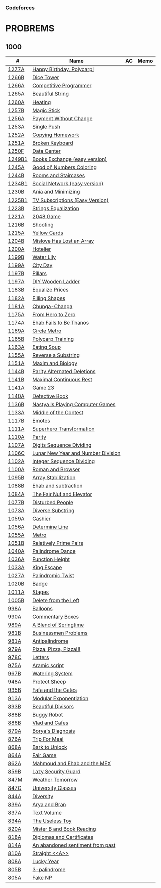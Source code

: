 ### Codeforces

# PROBREMS

## 1000

<table>
  <thead>
    <tr>
      <th>#</th>
      <th>Name</th>
      <th>AC</th>
      <th>Memo</th>
    </tr>
  </thead>
  <tbody>
    <tr>
      <td><a href="https://codeforces.com/problemset/problem/1277/A">1277A</a></td>
      <td><a href="https://codeforces.com/problemset/problem/1277/A">Happy Birthday, Polycarp!</a></td>
      <td><a href="https://github.com/takahironakamori/Codeforces/tree/master/Submissions/"></a></td>
      <td>&nbsp;</td>
    </tr>
    <tr>
      <td><a href="https://codeforces.com/problemset/problem/1266/B">1266B</a></td>
      <td><a href="https://codeforces.com/problemset/problem/1266/B">Dice Tower</a></td>
      <td><a href="https://github.com/takahironakamori/Codeforces/tree/master/Submissions/"></a></td>
      <td>&nbsp;</td>
    </tr>
    <tr>
      <td><a href="https://codeforces.com/problemset/problem/1266/A">1266A</a></td>
      <td><a href="https://codeforces.com/problemset/problem/1266/A">Competitive Programmer</a></td>
      <td><a href="https://github.com/takahironakamori/Codeforces/tree/master/Submissions/"></a></td>
      <td>&nbsp;</td>
    </tr>
    <tr>
      <td><a href="https://codeforces.com/problemset/problem/1265/A">1265A</a></td>
      <td><a href="https://codeforces.com/problemset/problem/1265/A">Beautiful String</a></td>
      <td><a href="https://github.com/takahironakamori/Codeforces/tree/master/Submissions/"></a></td>
      <td>&nbsp;</td>
    </tr>
    <tr>
      <td><a href="https://codeforces.com/problemset/problem/1260/A">1260A</a></td>
      <td><a href="https://codeforces.com/problemset/problem/1260/A">Heating</a></td>
      <td><a href="https://github.com/takahironakamori/Codeforces/tree/master/Submissions/"></a></td>
      <td>&nbsp;</td>
    </tr>
    <tr>
      <td><a href="https://codeforces.com/problemset/problem/1257/B">1257B</a></td>
      <td><a href="https://codeforces.com/problemset/problem/1257/B">Magic Stick</a></td>
      <td><a href="https://github.com/takahironakamori/Codeforces/tree/master/Submissions/"></a></td>
      <td>&nbsp;</td>
    </tr>
    <tr>
      <td><a href="https://codeforces.com/problemset/problem/1256/A">1256A</a></td>
      <td><a href="https://codeforces.com/problemset/problem/1256/A">Payment Without Change</a></td>
      <td><a href="https://github.com/takahironakamori/Codeforces/tree/master/Submissions/"></a></td>
      <td>&nbsp;</td>
    </tr>
    <tr>
      <td><a href="https://codeforces.com/problemset/problem/1253/A">1253A</a></td>
      <td><a href="https://codeforces.com/problemset/problem/1253/A">Single Push</a></td>
      <td><a href="https://github.com/takahironakamori/Codeforces/tree/master/Submissions/"></a></td>
      <td>&nbsp;</td>
    </tr>
    <tr>
    <td><a href="https://codeforces.com/problemset/problem/1252/A">1252A</a></td>
    <td><a href="https://codeforces.com/problemset/problem/1252/A">Copying Homework</a></td>
    <td><a href="https://github.com/takahironakamori/Codeforces/tree/master/Submissions/"></a></td>
    <td>&nbsp;</td>
    </tr>
    <tr>
    <td><a href="https://codeforces.com/problemset/problem/1251/A">1251A</a></td>
    <td><a href="https://codeforces.com/problemset/problem/1251/A">Broken Keyboard</a></td>
    <td><a href="https://github.com/takahironakamori/Codeforces/tree/master/Submissions/"></a></td>
    <td>&nbsp;</td>
    </tr>
    <tr>
    <td><a href="https://codeforces.com/problemset/problem/1250/F">1250F</a></td>
    <td><a href="https://codeforces.com/problemset/problem/1250/F">Data Center</a></td>
    <td><a href="https://github.com/takahironakamori/Codeforces/tree/master/Submissions/"></a></td>
    <td>&nbsp;</td>
    </tr>
    <tr>
    <td><a href="https://codeforces.com/problemset/problem/1249/B1">1249B1</a></td>
    <td><a href="https://codeforces.com/problemset/problem/1249/B1">Books Exchange (easy version)</a></td>
    <td><a href="https://github.com/takahironakamori/Codeforces/tree/master/Submissions/"></a></td>
    <td>&nbsp;</td>
    </tr>
    <tr>
    <td><a href="https://codeforces.com/problemset/problem/1245/A">1245A</a></td>
    <td><a href="https://codeforces.com/problemset/problem/1245/A">Good ol' Numbers Coloring</a></td>
    <td><a href="https://github.com/takahironakamori/Codeforces/tree/master/Submissions/"></a></td>
    <td>&nbsp;</td>
    </tr>
    <tr>
    <td><a href="https://codeforces.com/problemset/problem/1244/B">1244B</a></td>
    <td><a href="https://codeforces.com/problemset/problem/1244/B">Rooms and Staircases</a></td>
    <td><a href="https://github.com/takahironakamori/Codeforces/tree/master/Submissions/"></a></td>
    <td>&nbsp;</td>
    </tr>
    <tr>
    <td><a href="https://codeforces.com/problemset/problem/1234/B1">1234B1</a></td>
    <td><a href="https://codeforces.com/problemset/problem/1234/B1">Social Network (easy version)</a></td>
    <td><a href="https://github.com/takahironakamori/Codeforces/tree/master/Submissions/"></a></td>
    <td>&nbsp;</td>
    </tr>
    <tr>
    <td><a href="https://codeforces.com/problemset/problem/1230/B">1230B</a></td>
    <td><a href="https://codeforces.com/problemset/problem/1230/B">Ania and Minimizing</a></td>
    <td><a href="https://github.com/takahironakamori/Codeforces/tree/master/Submissions/"></a></td>
    <td>&nbsp;</td>
    </tr>
    <tr>
    <td><a href="https://codeforces.com/problemset/problem/1225/B1">1225B1</a></td>
    <td><a href="https://codeforces.com/problemset/problem/1225/B1">TV Subscriptions (Easy Version)</a></td>
    <td><a href="https://github.com/takahironakamori/Codeforces/tree/master/Submissions/"></a></td>
    <td>&nbsp;</td>
    </tr>
    <tr>
    <td><a href="https://codeforces.com/problemset/problem/1223/B">1223B</a></td>
    <td><a href="https://codeforces.com/problemset/problem/1223/B">Strings Equalization</a></td>
    <td><a href="https://github.com/takahironakamori/Codeforces/tree/master/Submissions/"></a></td>
    <td>&nbsp;</td>
    </tr>
    <tr>
    <td><a href="https://codeforces.com/problemset/problem/1221/A">1221A</a></td>
    <td><a href="https://codeforces.com/problemset/problem/1221/A">2048 Game</a></td>
    <td><a href="https://github.com/takahironakamori/Codeforces/tree/master/Submissions/"></a></td>
    <td>&nbsp;</td>
    </tr>
    <tr>
    <td><a href="https://codeforces.com/problemset/problem/1216/B">1216B</a></td>
    <td><a href="https://codeforces.com/problemset/problem/1216/B">Shooting</a></td>
    <td><a href="https://github.com/takahironakamori/Codeforces/tree/master/Submissions/"></a></td>
    <td>&nbsp;</td>
    </tr>
    <tr>
    <td><a href="https://codeforces.com/problemset/problem/1215/A">1215A</a></td>
    <td><a href="https://codeforces.com/problemset/problem/1215/A">Yellow Cards</a></td>
    <td><a href="https://github.com/takahironakamori/Codeforces/tree/master/Submissions/"></a></td>
    <td>&nbsp;</td>
    </tr>
    <tr>
    <td><a href="https://codeforces.com/problemset/problem/1204/B">1204B</a></td>
    <td><a href="https://codeforces.com/problemset/problem/1204/B">Mislove Has Lost an Array</a></td>
    <td><a href="https://github.com/takahironakamori/Codeforces/tree/master/Submissions/"></a></td>
    <td>&nbsp;</td>
    </tr>
    <tr>
    <td><a href="https://codeforces.com/problemset/problem/1200/A">1200A</a></td>
    <td><a href="https://codeforces.com/problemset/problem/1200/A">Hotelier</a></td>
    <td><a href="https://github.com/takahironakamori/Codeforces/tree/master/Submissions/"></a></td>
    <td>&nbsp;</td>
    </tr>
    <tr>
    <td><a href="https://codeforces.com/problemset/problem/1199/B">1199B</a></td>
    <td><a href="https://codeforces.com/problemset/problem/1199/B">Water Lily</a></td>
    <td><a href="https://github.com/takahironakamori/Codeforces/tree/master/Submissions/"></a></td>
    <td>&nbsp;</td>
    </tr>
    <tr>
    <td><a href="https://codeforces.com/problemset/problem/1199/A">1199A</a></td>
    <td><a href="https://codeforces.com/problemset/problem/1199/A">City Day</a></td>
    <td><a href="https://github.com/takahironakamori/Codeforces/tree/master/Submissions/"></a></td>
    <td>&nbsp;</td>
    </tr>
    <tr>
    <td><a href="https://codeforces.com/problemset/problem/1197/B">1197B</a></td>
    <td><a href="https://codeforces.com/problemset/problem/1197/B">Pillars</a></td>
    <td><a href="https://github.com/takahironakamori/Codeforces/tree/master/Submissions/"></a></td>
    <td>&nbsp;</td>
    </tr>
    <tr>
    <td><a href="https://codeforces.com/problemset/problem/1197/A">1197A</a></td>
    <td><a href="https://codeforces.com/problemset/problem/1197/A">DIY Wooden Ladder</a></td>
    <td><a href="https://github.com/takahironakamori/Codeforces/tree/master/Submissions/"></a></td>
    <td>&nbsp;</td>
    </tr>
    <tr>
    <td><a href="https://codeforces.com/problemset/problem/1183/B">1183B</a></td>
    <td><a href="https://codeforces.com/problemset/problem/1183/B">Equalize Prices</a></td>
    <td><a href="https://github.com/takahironakamori/Codeforces/tree/master/Submissions/"></a></td>
    <td>&nbsp;</td>
    </tr>
    <tr>
    <td><a href="https://codeforces.com/problemset/problem/1182/A">1182A</a></td>
    <td><a href="https://codeforces.com/problemset/problem/1182/A">Filling Shapes</a></td>
    <td><a href="https://github.com/takahironakamori/Codeforces/tree/master/Submissions/"></a></td>
    <td>&nbsp;</td>
    </tr>
    <tr>
    <td><a href="https://codeforces.com/problemset/problem/1181/A">1181A</a></td>
    <td><a href="https://codeforces.com/problemset/problem/1181/A">Chunga-Changa</a></td>
    <td><a href="https://github.com/takahironakamori/Codeforces/tree/master/Submissions/"></a></td>
    <td>&nbsp;</td>
    </tr>
    <tr>
    <td><a href="https://codeforces.com/problemset/problem/1175/A">1175A</a></td>
    <td><a href="https://codeforces.com/problemset/problem/1175/A">From Hero to Zero</a></td>
    <td><a href="https://github.com/takahironakamori/Codeforces/tree/master/Submissions/"></a></td>
    <td>&nbsp;</td>
    </tr>
    <tr>
    <td><a href="https://codeforces.com/problemset/problem/1174/A">1174A</a></td>
    <td><a href="https://codeforces.com/problemset/problem/1174/A">Ehab Fails to Be Thanos</a></td>
    <td><a href="https://github.com/takahironakamori/Codeforces/tree/master/Submissions/"></a></td>
    <td>&nbsp;</td>
    </tr>
    <tr>
    <td><a href="https://codeforces.com/problemset/problem/1169/A">1169A</a></td>
    <td><a href="https://codeforces.com/problemset/problem/1169/A">Circle Metro</a></td>
    <td><a href="https://github.com/takahironakamori/Codeforces/tree/master/Submissions/"></a></td>
    <td>&nbsp;</td>
    </tr>
    <tr>
    <td><a href="https://codeforces.com/problemset/problem/1165/B">1165B</a></td>
    <td><a href="https://codeforces.com/problemset/problem/1165/B">Polycarp Training</a></td>
    <td><a href="https://github.com/takahironakamori/Codeforces/tree/master/Submissions/"></a></td>
    <td>&nbsp;</td>
    </tr>
    <tr>
    <td><a href="https://codeforces.com/problemset/problem/1163/A">1163A</a></td>
    <td><a href="https://codeforces.com/problemset/problem/1163/A">Eating Soup</a></td>
    <td><a href="https://github.com/takahironakamori/Codeforces/tree/master/Submissions/"></a></td>
    <td>&nbsp;</td>
    </tr>
    <tr>
    <td><a href="https://codeforces.com/problemset/problem/1155/A">1155A</a></td>
    <td><a href="https://codeforces.com/problemset/problem/1155/A">Reverse a Substring</a></td>
    <td><a href="https://github.com/takahironakamori/Codeforces/tree/master/Submissions/"></a></td>
    <td>&nbsp;</td>
    </tr>
    <tr>
    <td><a href="https://codeforces.com/problemset/problem/1151/A">1151A</a></td>
    <td><a href="https://codeforces.com/problemset/problem/1151/A">Maxim and Biology</a></td>
    <td><a href="https://github.com/takahironakamori/Codeforces/tree/master/Submissions/"></a></td>
    <td>&nbsp;</td>
    </tr>
    <tr>
    <td><a href="https://codeforces.com/problemset/problem/1144/B">1144B</a></td>
    <td><a href="https://codeforces.com/problemset/problem/1144/B">Parity Alternated Deletions</a></td>
    <td><a href="https://github.com/takahironakamori/Codeforces/tree/master/Submissions/"></a></td>
    <td>&nbsp;</td>
    </tr>
    <tr>
    <td><a href="https://codeforces.com/problemset/problem/1141/B">1141B</a></td>
    <td><a href="https://codeforces.com/problemset/problem/1141/B">Maximal Continuous Rest</a></td>
    <td><a href="https://github.com/takahironakamori/Codeforces/tree/master/Submissions/"></a></td>
    <td>&nbsp;</td>
    </tr>
    <tr>
    <td><a href="https://codeforces.com/problemset/problem/1141/A">1141A</a></td>
    <td><a href="https://codeforces.com/problemset/problem/1141/A">Game 23</a></td>
    <td><a href="https://github.com/takahironakamori/Codeforces/tree/master/Submissions/"></a></td>
    <td>&nbsp;</td>
    </tr>
    <tr>
    <td><a href="https://codeforces.com/problemset/problem/1140/A">1140A</a></td>
    <td><a href="https://codeforces.com/problemset/problem/1140/A">Detective Book</a></td>
    <td><a href="https://github.com/takahironakamori/Codeforces/tree/master/Submissions/"></a></td>
    <td>&nbsp;</td>
    </tr>
    <tr>
    <td><a href="https://codeforces.com/problemset/problem/1136/B">1136B</a></td>
    <td><a href="https://codeforces.com/problemset/problem/1136/B">Nastya Is Playing Computer Games</a></td>
    <td><a href="https://github.com/takahironakamori/Codeforces/tree/master/Submissions/"></a></td>
    <td>&nbsp;</td>
    </tr>
    <tr>
    <td><a href="https://codeforces.com/problemset/problem/1133/A">1133A</a></td>
    <td><a href="https://codeforces.com/problemset/problem/1133/A">Middle of the Contest</a></td>
    <td><a href="https://github.com/takahironakamori/Codeforces/tree/master/Submissions/"></a></td>
    <td>&nbsp;</td>
    </tr>
    <tr>
    <td><a href="https://codeforces.com/problemset/problem/1117/B">1117B</a></td>
    <td><a href="https://codeforces.com/problemset/problem/1117/B">Emotes</a></td>
    <td><a href="https://github.com/takahironakamori/Codeforces/tree/master/Submissions/"></a></td>
    <td>&nbsp;</td>
    </tr>
    <tr>
    <td><a href="https://codeforces.com/problemset/problem/1111/A">1111A</a></td>
    <td><a href="https://codeforces.com/problemset/problem/1111/A">Superhero Transformation</a></td>
    <td><a href="https://github.com/takahironakamori/Codeforces/tree/master/Submissions/"></a></td>
    <td>&nbsp;</td>
    </tr>
    <tr>
    <td><a href="https://codeforces.com/problemset/problem/1110/A">1110A</a></td>
    <td><a href="https://codeforces.com/problemset/problem/1110/A">Parity</a></td>
    <td><a href="https://github.com/takahironakamori/Codeforces/tree/master/Submissions/"></a></td>
    <td>&nbsp;</td>
    </tr>
    <tr>
    <td><a href="https://codeforces.com/problemset/problem/1107/A">1107A</a></td>
    <td><a href="https://codeforces.com/problemset/problem/1107/A">Digits Sequence Dividing</a></td>
    <td><a href="https://github.com/takahironakamori/Codeforces/tree/master/Submissions/"></a></td>
    <td>&nbsp;</td>
    </tr>
    <tr>
    <td><a href="https://codeforces.com/problemset/problem/1106/C">1106C</a></td>
    <td><a href="https://codeforces.com/problemset/problem/1106/C">Lunar New Year and Number Division</a></td>
    <td><a href="https://github.com/takahironakamori/Codeforces/tree/master/Submissions/"></a></td>
    <td>&nbsp;</td>
    </tr>
    <tr>
    <td><a href="https://codeforces.com/problemset/problem/1102/A">1102A</a></td>
    <td><a href="https://codeforces.com/problemset/problem/1102/A">Integer Sequence Dividing</a></td>
    <td><a href="https://github.com/takahironakamori/Codeforces/tree/master/Submissions/"></a></td>
    <td>&nbsp;</td>
    </tr>
    <tr>
    <td><a href="https://codeforces.com/problemset/problem/1100/A">1100A</a></td>
    <td><a href="https://codeforces.com/problemset/problem/1100/A">Roman and Browser</a></td>
    <td><a href="https://github.com/takahironakamori/Codeforces/tree/master/Submissions/"></a></td>
    <td>&nbsp;</td>
    </tr>
    <tr>
    <td><a href="https://codeforces.com/problemset/problem/1095/B">1095B</a></td>
    <td><a href="https://codeforces.com/problemset/problem/1095/B">Array Stabilization</a></td>
    <td><a href="https://github.com/takahironakamori/Codeforces/tree/master/Submissions/"></a></td>
    <td>&nbsp;</td>
    </tr>
    <tr>
    <td><a href="https://codeforces.com/problemset/problem/1088/B">1088B</a></td>
    <td><a href="https://codeforces.com/problemset/problem/1088/B">Ehab and subtraction</a></td>
    <td><a href="https://github.com/takahironakamori/Codeforces/tree/master/Submissions/"></a></td>
    <td>&nbsp;</td>
    </tr>
    <tr>
    <td><a href="https://codeforces.com/problemset/problem/1084/A">1084A</a></td>
    <td><a href="https://codeforces.com/problemset/problem/1084/A">The Fair Nut and Elevator</a></td>
    <td><a href="https://github.com/takahironakamori/Codeforces/tree/master/Submissions/"></a></td>
    <td>&nbsp;</td>
    </tr>
    <tr>
    <td><a href="https://codeforces.com/problemset/problem/1077/B">1077B</a></td>
    <td><a href="https://codeforces.com/problemset/problem/1077/B">Disturbed People</a></td>
    <td><a href="https://github.com/takahironakamori/Codeforces/tree/master/Submissions/"></a></td>
    <td>&nbsp;</td>
    </tr>
    <tr>
    <td><a href="https://codeforces.com/problemset/problem/1073/A">1073A</a></td>
    <td><a href="https://codeforces.com/problemset/problem/1073/A">Diverse Substring</a></td>
    <td><a href="https://github.com/takahironakamori/Codeforces/tree/master/Submissions/"></a></td>
    <td>&nbsp;</td>
    </tr>
    <tr>
    <td><a href="https://codeforces.com/problemset/problem/1059/A">1059A</a></td>
    <td><a href="https://codeforces.com/problemset/problem/1059/A">Cashier</a></td>
    <td><a href="https://github.com/takahironakamori/Codeforces/tree/master/Submissions/"></a></td>
    <td>&nbsp;</td>
    </tr>
    <tr>
    <td><a href="https://codeforces.com/problemset/problem/1056/A">1056A</a></td>
    <td><a href="https://codeforces.com/problemset/problem/1056/A">Determine Line</a></td>
    <td><a href="https://github.com/takahironakamori/Codeforces/tree/master/Submissions/"></a></td>
    <td>&nbsp;</td>
    </tr>
    <tr>
    <td><a href="https://codeforces.com/problemset/problem/1055/A">1055A</a></td>
    <td><a href="https://codeforces.com/problemset/problem/1055/A">Metro</a></td>
    <td><a href="https://github.com/takahironakamori/Codeforces/tree/master/Submissions/"></a></td>
    <td>&nbsp;</td>
    </tr>
    <tr>
    <td><a href="https://codeforces.com/problemset/problem/1051/B">1051B</a></td>
    <td><a href="https://codeforces.com/problemset/problem/1051/B">Relatively Prime Pairs</a></td>
    <td><a href="https://github.com/takahironakamori/Codeforces/tree/master/Submissions/"></a></td>
    <td>&nbsp;</td>
    </tr>
    <tr>
    <td><a href="https://codeforces.com/problemset/problem/1040/A">1040A</a></td>
    <td><a href="https://codeforces.com/problemset/problem/1040/A">Palindrome Dance</a></td>
    <td><a href="https://github.com/takahironakamori/Codeforces/tree/master/Submissions/"></a></td>
    <td>&nbsp;</td>
    </tr>
    <tr>
    <td><a href="https://codeforces.com/problemset/problem/1036/A">1036A</a></td>
    <td><a href="https://codeforces.com/problemset/problem/1036/A">Function Height</a></td>
    <td><a href="https://github.com/takahironakamori/Codeforces/tree/master/Submissions/"></a></td>
    <td>&nbsp;</td>
    </tr>
    <tr>
    <td><a href="https://codeforces.com/problemset/problem/1033/A">1033A</a></td>
    <td><a href="https://codeforces.com/problemset/problem/1033/A">King Escape</a></td>
    <td><a href="https://github.com/takahironakamori/Codeforces/tree/master/Submissions/"></a></td>
    <td>&nbsp;</td>
    </tr>
    <tr>
    <td><a href="https://codeforces.com/problemset/problem/1027/A">1027A</a></td>
    <td><a href="https://codeforces.com/problemset/problem/1027/A">Palindromic Twist</a></td>
    <td><a href="https://github.com/takahironakamori/Codeforces/tree/master/Submissions/"></a></td>
    <td>&nbsp;</td>
    </tr>
    <tr>
    <td><a href="https://codeforces.com/problemset/problem/1020/B">1020B</a></td>
    <td><a href="https://codeforces.com/problemset/problem/1020/B">Badge</a></td>
    <td><a href="https://github.com/takahironakamori/Codeforces/tree/master/Submissions/"></a></td>
    <td>&nbsp;</td>
    </tr>
    <tr>
    <td><a href="https://codeforces.com/problemset/problem/1011/A">1011A</a></td>
    <td><a href="https://codeforces.com/problemset/problem/1011/A">Stages</a></td>
    <td><a href="https://github.com/takahironakamori/Codeforces/tree/master/Submissions/"></a></td>
    <td>&nbsp;</td>
    </tr>
    <tr>
    <td><a href="https://codeforces.com/problemset/problem/1005/B">1005B</a></td>
    <td><a href="https://codeforces.com/problemset/problem/1005/B">Delete from the Left</a></td>
    <td><a href="https://github.com/takahironakamori/Codeforces/tree/master/Submissions/"></a></td>
    <td>&nbsp;</td>
    </tr>
    <tr>
    <td><a href="https://codeforces.com/problemset/problem/998/A">998A</a></td>
    <td><a href="https://codeforces.com/problemset/problem/998/A">Balloons</a></td>
    <td><a href="https://github.com/takahironakamori/Codeforces/tree/master/Submissions/"></a></td>
    <td>&nbsp;</td>
    </tr>
    <tr>
    <td><a href="https://codeforces.com/problemset/problem/990/A">990A</a></td>
    <td><a href="https://codeforces.com/problemset/problem/990/A">Commentary Boxes</a></td>
    <td><a href="https://github.com/takahironakamori/Codeforces/tree/master/Submissions/"></a></td>
    <td>&nbsp;</td>
    </tr>
    <tr>
    <td><a href="https://codeforces.com/problemset/problem/989/A">989A</a></td>
    <td><a href="https://codeforces.com/problemset/problem/989/A">A Blend of Springtime</a></td>
    <td><a href="https://github.com/takahironakamori/Codeforces/tree/master/Submissions/"></a></td>
    <td>&nbsp;</td>
    </tr>
    <tr>
    <td><a href="https://codeforces.com/problemset/problem/981/B">981B</a></td>
    <td><a href="https://codeforces.com/problemset/problem/981/B">Businessmen Problems</a></td>
    <td><a href="https://github.com/takahironakamori/Codeforces/tree/master/Submissions/"></a></td>
    <td>&nbsp;</td>
    </tr>
    <tr>
    <td><a href="https://codeforces.com/problemset/problem/981/A">981A</a></td>
    <td><a href="https://codeforces.com/problemset/problem/981/A">Antipalindrome</a></td>
    <td><a href="https://github.com/takahironakamori/Codeforces/tree/master/Submissions/"></a></td>
    <td>&nbsp;</td>
    </tr>
    <tr>
    <td><a href="https://codeforces.com/problemset/problem/979/A">979A</a></td>
    <td><a href="https://codeforces.com/problemset/problem/979/A">Pizza, Pizza, Pizza!!!</a></td>
    <td><a href="https://github.com/takahironakamori/Codeforces/tree/master/Submissions/"></a></td>
    <td>&nbsp;</td>
    </tr>
    <tr>
    <td><a href="https://codeforces.com/problemset/problem/978/C">978C</a></td>
    <td><a href="https://codeforces.com/problemset/problem/978/C">Letters</a></td>
    <td><a href="https://github.com/takahironakamori/Codeforces/tree/master/Submissions/"></a></td>
    <td>&nbsp;</td>
    </tr>
    <tr>
    <td><a href="https://codeforces.com/problemset/problem/975/A">975A</a></td>
    <td><a href="https://codeforces.com/problemset/problem/975/A">Aramic script</a></td>
    <td><a href="https://github.com/takahironakamori/Codeforces/tree/master/Submissions/"></a></td>
    <td>&nbsp;</td>
    </tr>
    <tr>
    <td><a href="https://codeforces.com/problemset/problem/967/B">967B</a></td>
    <td><a href="https://codeforces.com/problemset/problem/967/B">Watering System</a></td>
    <td><a href="https://github.com/takahironakamori/Codeforces/tree/master/Submissions/"></a></td>
    <td>&nbsp;</td>
    </tr>
    <tr>
    <td><a href="https://codeforces.com/problemset/problem/948/A">948A</a></td>
    <td><a href="https://codeforces.com/problemset/problem/948/A">Protect Sheep</a></td>
    <td><a href="https://github.com/takahironakamori/Codeforces/tree/master/Submissions/"></a></td>
    <td>&nbsp;</td>
    </tr>
    <tr>
    <td><a href="https://codeforces.com/problemset/problem/935/B">935B</a></td>
    <td><a href="https://codeforces.com/problemset/problem/935/B">Fafa and the Gates</a></td>
    <td><a href="https://github.com/takahironakamori/Codeforces/tree/master/Submissions/"></a></td>
    <td>&nbsp;</td>
    </tr>
    <tr>
    <td><a href="https://codeforces.com/problemset/problem/913/A">913A</a></td>
    <td><a href="https://codeforces.com/problemset/problem/913/A">Modular Exponentiation</a></td>
    <td><a href="https://github.com/takahironakamori/Codeforces/tree/master/Submissions/"></a></td>
    <td>&nbsp;</td>
    </tr>
    <tr>
    <td><a href="https://codeforces.com/problemset/problem/893/B">893B</a></td>
    <td><a href="https://codeforces.com/problemset/problem/893/B">Beautiful Divisors</a></td>
    <td><a href="https://github.com/takahironakamori/Codeforces/tree/master/Submissions/"></a></td>
    <td>&nbsp;</td>
    </tr>
    <tr>
    <td><a href="https://codeforces.com/problemset/problem/888/B">888B</a></td>
    <td><a href="https://codeforces.com/problemset/problem/888/B">Buggy Robot</a></td>
    <td><a href="https://github.com/takahironakamori/Codeforces/tree/master/Submissions/"></a></td>
    <td>&nbsp;</td>
    </tr>
    <tr>
    <td><a href="https://codeforces.com/problemset/problem/886/B">886B</a></td>
    <td><a href="https://codeforces.com/problemset/problem/886/B">Vlad and Cafes</a></td>
    <td><a href="https://github.com/takahironakamori/Codeforces/tree/master/Submissions/"></a></td>
    <td>&nbsp;</td>
    </tr>
    <tr>
    <td><a href="https://codeforces.com/problemset/problem/879/A">879A</a></td>
    <td><a href="https://codeforces.com/problemset/problem/879/A">Borya's Diagnosis</a></td>
    <td><a href="https://github.com/takahironakamori/Codeforces/tree/master/Submissions/"></a></td>
    <td>&nbsp;</td>
    </tr>
    <tr>
    <td><a href="https://codeforces.com/problemset/problem/876/A">876A</a></td>
    <td><a href="https://codeforces.com/problemset/problem/876/A">Trip For Meal</a></td>
    <td><a href="https://github.com/takahironakamori/Codeforces/tree/master/Submissions/"></a></td>
    <td>&nbsp;</td>
    </tr>
    <tr>
    <td><a href="https://codeforces.com/problemset/problem/868/A">868A</a></td>
    <td><a href="https://codeforces.com/problemset/problem/868/A">Bark to Unlock</a></td>
    <td><a href="https://github.com/takahironakamori/Codeforces/tree/master/Submissions/"></a></td>
    <td>&nbsp;</td>
    </tr>
    <tr>
    <td><a href="https://codeforces.com/problemset/problem/864/A">864A</a></td>
    <td><a href="https://codeforces.com/problemset/problem/864/A">Fair Game</a></td>
    <td><a href="https://github.com/takahironakamori/Codeforces/tree/master/Submissions/"></a></td>
    <td>&nbsp;</td>
    </tr>
    <tr>
    <td><a href="https://codeforces.com/problemset/problem/862/A">862A</a></td>
    <td><a href="https://codeforces.com/problemset/problem/862/A">Mahmoud and Ehab and the MEX</a></td>
    <td><a href="https://github.com/takahironakamori/Codeforces/tree/master/Submissions/"></a></td>
    <td>&nbsp;</td>
    </tr>
    <tr>
    <td><a href="https://codeforces.com/problemset/problem/859/B">859B</a></td>
    <td><a href="https://codeforces.com/problemset/problem/859/B">Lazy Security Guard</a></td>
    <td><a href="https://github.com/takahironakamori/Codeforces/tree/master/Submissions/"></a></td>
    <td>&nbsp;</td>
    </tr>
    <tr>
    <td><a href="https://codeforces.com/problemset/problem/847/M">847M</a></td>
    <td><a href="https://codeforces.com/problemset/problem/847/M">Weather Tomorrow</a></td>
    <td><a href="https://github.com/takahironakamori/Codeforces/tree/master/Submissions/"></a></td>
    <td>&nbsp;</td>
    </tr>
    <tr>
    <td><a href="https://codeforces.com/problemset/problem/847/G">847G</a></td>
    <td><a href="https://codeforces.com/problemset/problem/847/G">University Classes</a></td>
    <td><a href="https://github.com/takahironakamori/Codeforces/tree/master/Submissions/"></a></td>
    <td>&nbsp;</td>
    </tr>
    <tr>
    <td><a href="https://codeforces.com/problemset/problem/844/A">844A</a></td>
    <td><a href="https://codeforces.com/problemset/problem/844/A">Diversity</a></td>
    <td><a href="https://github.com/takahironakamori/Codeforces/tree/master/Submissions/"></a></td>
    <td>&nbsp;</td>
    </tr>
    <tr>
    <td><a href="https://codeforces.com/problemset/problem/839/A">839A</a></td>
    <td><a href="https://codeforces.com/problemset/problem/839/A">Arya and Bran</a></td>
    <td><a href="https://github.com/takahironakamori/Codeforces/tree/master/Submissions/"></a></td>
    <td>&nbsp;</td>
    </tr>
    <tr>
    <td><a href="https://codeforces.com/problemset/problem/837/A">837A</a></td>
    <td><a href="https://codeforces.com/problemset/problem/837/A">Text Volume</a></td>
    <td><a href="https://github.com/takahironakamori/Codeforces/tree/master/Submissions/"></a></td>
    <td>&nbsp;</td>
    </tr>
    <tr>
    <td><a href="https://codeforces.com/problemset/problem/834/A">834A</a></td>
    <td><a href="https://codeforces.com/problemset/problem/834/A">The Useless Toy</a></td>
    <td><a href="https://github.com/takahironakamori/Codeforces/tree/master/Submissions/"></a></td>
    <td>&nbsp;</td>
    </tr>
    <tr>
    <td><a href="https://codeforces.com/problemset/problem/820/A">820A</a></td>
    <td><a href="https://codeforces.com/problemset/problem/820/A">Mister B and Book Reading</a></td>
    <td><a href="https://github.com/takahironakamori/Codeforces/tree/master/Submissions/"></a></td>
    <td>&nbsp;</td>
    </tr>
    <tr>
    <td><a href="https://codeforces.com/problemset/problem/818/A">818A</a></td>
    <td><a href="https://codeforces.com/problemset/problem/818/A">Diplomas and Certificates</a></td>
    <td><a href="https://github.com/takahironakamori/Codeforces/tree/master/Submissions/"></a></td>
    <td>&nbsp;</td>
    </tr>
    <tr>
    <td><a href="https://codeforces.com/problemset/problem/814/A">814A</a></td>
    <td><a href="https://codeforces.com/problemset/problem/814/A">An abandoned sentiment from past</a></td>
    <td><a href="https://github.com/takahironakamori/Codeforces/tree/master/Submissions/"></a></td>
    <td>&nbsp;</td>
    </tr>
    <tr>
    <td><a href="https://codeforces.com/problemset/problem/810/A">810A</a></td>
    <td><a href="https://codeforces.com/problemset/problem/810/A">Straight &lt;&lt;A&gt;&gt;</a></td>
    <td><a href="https://github.com/takahironakamori/Codeforces/tree/master/Submissions/"></a></td>
    <td>&nbsp;</td>
    </tr>
    <tr>
    <td><a href="https://codeforces.com/problemset/problem/808/A">808A</a></td>
    <td><a href="https://codeforces.com/problemset/problem/808/A">Lucky Year</a></td>
    <td><a href="https://github.com/takahironakamori/Codeforces/tree/master/Submissions/"></a></td>
    <td>&nbsp;</td>
    </tr>
    <tr>
    <td><a href="https://codeforces.com/problemset/problem/805/B">805B</a></td>
    <td><a href="https://codeforces.com/problemset/problem/805/B">3-palindrome</a></td>
    <td><a href="https://github.com/takahironakamori/Codeforces/tree/master/Submissions/"></a></td>
    <td>&nbsp;</td>
    </tr>
    <tr>
    <td><a href="https://codeforces.com/problemset/problem/805/A">805A</a></td>
    <td><a href="https://codeforces.com/problemset/problem/805/A">Fake NP</a></td>
    <td><a href="https://github.com/takahironakamori/Codeforces/tree/master/Submissions/"></a></td>
    <td>&nbsp;</td>
    </tr>
  </tbody>
</table>